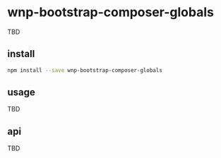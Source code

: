 # wnp-bootstrap-composer-globals

TBD

## install

```bash
npm install --save wnp-bootstrap-composer-globals
```

## usage

TBD

## api

TBD